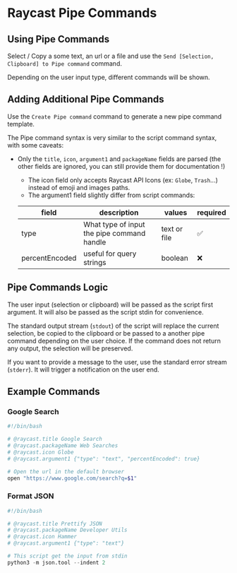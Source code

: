 # Raycast Pipe Commands

## Using Pipe Commands

Select / Copy a some text, an url or a file and use the `Send [Selection, Clipboard] to Pipe command` command.

Depending on the user input type, different commands will be shown.

## Adding Additional Pipe Commands

Use the `Create Pipe command` command to generate a new pipe command template.

The Pipe command syntax is very similar to the script command syntax, with some caveats:

- Only the `title`, `icon`, `argument1` and `packageName` fields are parsed (the other fields are ignored, you can still provide them for documentation !)
  - The icon field only accepts Raycast API Icons (ex: `Globe`, `Trash`...) instead of emoji and images paths.
  - The argument1 field slightly differ from script commands:

  | field          | description                                | values       | required |
  | -------------- | ------------------------------------------ | ------------ | -------- |
  | type           | What type of input the pipe command handle | text or file | ✅       |
  | percentEncoded | useful for query strings                   | boolean      | ❌       |

## Pipe Commands Logic

The user input (selection or clipboard) will be passed as the script first argument. It will also be passed as the script stdin for convenience.

The standard output stream (`stdout`) of the script will replace the current selection, be copied to the clipboard or be passed to a another pipe command depending on the user choice. If the command does not return any output, the selection will be preserved.

If you want to provide a message to the user, use the standard error stream (`stderr`). It will trigger a notification on the user end.

## Example Commands

### Google Search

```bash
#!/bin/bash

# @raycast.title Google Search
# @raycast.packageName Web Searches
# @raycast.icon Globe
# @raycast.argument1 {"type": "text", "percentEncoded": true}

# Open the url in the default browser
open "https://www.google.com/search?q=$1"
```

### Format JSON

```python
#!/bin/bash

# @raycast.title Prettify JSON
# @raycast.packageName Developer Utils
# @raycast.icon Hammer
# @raycast.argument1 {"type": "text"}

# This script get the input from stdin
python3 -m json.tool --indent 2
```
